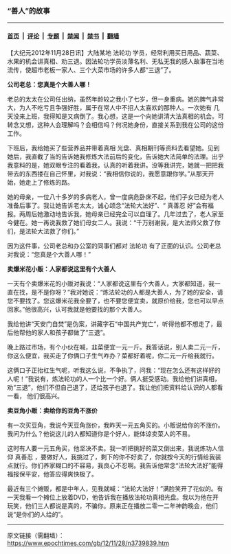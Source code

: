 ### “善人”的故事

---

#### [首页](../../../..?n3739839) &nbsp;|&nbsp; [评论](../../../../../epoch-comment?n3739839) &nbsp;|&nbsp; [专题](../../../../../epoch-special?n3739839) &nbsp;|&nbsp; [禁闻](../../../../../epoch-news?n3739839) &nbsp;|&nbsp; [禁书](../../../../../books?n3739839) &nbsp;|&nbsp; [翻墙](https://github.com/gfw-breaker/nogfw/blob/master/README.md?n3739839)


<div class="post_content" id="artbody" itemprop="articleBody">
 <!-- article content begin -->
 <p>
  【大纪元2012年11月28日讯】大陆某地
  <ok href="https://www.epochtimes.com/gb/tag/%E6%B3%95%E8%BD%AE%E5%8A%9F.html">
   法轮功
  </ok>
  学员，经常利用买日用品、蔬菜、水果的机会讲真相、劝三退。因法轮功学员淡薄名利、无私无我的感人故事在当地流传，使超市老板一家人、三个大菜市场的许多人都“三退”了。
 </p>
 <p>
  <b>
   公司老总：您真是个大善人哪！
  </b>
 </p>
 <p>
  老总的太太在公司任出纳，虽然年龄较之我小了七岁，但一身重病。她的脾气非常大，为人不吃亏且争强好胜，属于在常人中不招人太喜欢的那种人。一次她有 几天没来上班，我得知是又病倒了。我心想，这是一个向她讲清大法真相的机会。可转念又想，这种人会理解吗？会相信吗？何况她身份，直接关系到我在公司的这份工作。
 </p>
 <p>
  下班后，我给她买了些营养品并带着真相 光盘、真相期刊等资料去看望她。见到她后，我直截了当的告诉她我修炼大法前后的变化，告诉她大法简单的法理。出乎我意料的是，她双眼专注的看着我，认真的听着我讲。没等我讲完，她就一把把我带去的东西搂在自己怀里，对我说：“我相信你说的，我愿意跟你学。”从那天开始，她走上了修炼的路。
 </p>
 <p>
  她的母亲，一位八十多岁的多病老人，曾一度病危卧床不起，他们子女已经为老人准备后事了。我让她告诉老太太，诚心颂念“法轮大法好”、“
  <ok href="https://www.epochtimes.com/gb/tag/%E7%9C%9F%E5%96%84%E5%BF%8D.html">
   真善忍
  </ok>
  好”会有福报。两周后她激动地告诉我，她母亲已经完全可以自理了。几年过去了，老人家至今健在。她一再说我救了她们母女二人。我说：“千万别谢我，是大法师父救了你们，是法轮大法救了你们。”
 </p>
 <p>
  因为这件事，公司老总和办公室的同事们都对
  <ok href="https://www.epochtimes.com/gb/tag/%E6%B3%95%E8%BD%AE%E5%8A%9F.html">
   法轮功
  </ok>
  有了正面的认识。公司老总对我说：“您真是个大善人哪！”
 </p>
 <p>
  <b>
   卖爆米花小贩：人家都说这里有个大善人
  </b>
 </p>
 <p>
  一天有个卖爆米花的小贩对我说：“人家都说这里有个大善人，大家都知道，我一直在找，是不是你呀？”我对她说：“炼法轮功的人都是大善人，为了她的安全，请您不要找了。您这爆米花我全要了，也不要您便宜卖，就原价给我，您也可以早点回家。”他很高兴，认可我就是他要找的那个大善人。
 </p>
 <p>
  我给他讲“天安门自焚”是伪案，讲藏字石“中国共产党亡“，听得他都不想走了，最后他帮他的家人和孩子都做了“三退”。
 </p>
 <p>
  晚上路过市场，有个小伙在喊，韭菜便宜一元一斤。我答话说，别人卖二元一斤，你这么便宜，我买走了你俩口子生气咋办？菜都好着呢，你二元一斤给我就行。
 </p>
 <p>
  这俩口子正抬杠生气呢，听我这么说，不争执了，问我：“现在怎么还有这样好的人呢！”我说有，炼法轮功的人一个比一个好。俩人挺受感动。我给他们讲真相，劝“三退”，他们不但自己退了，还给孩子也退了。我让他们把资料给认识的人都看一看， 他们很高兴。
 </p>
 <p>
  <b>
   卖豆角小贩：卖给你的豆角不涨价
  </b>
 </p>
 <p>
  有一次买豆角，我说今天豆角涨价，我昨天一元五角买的。小贩说给你的不涨价。我问为什么？他说这儿的人都知道你是个好人，能体谅卖菜人的不易。
 </p>
 <p>
  这时有人要一元五角买，他坚决不卖。我一听把挑好的菜又倒出来，我说炼功人信仰
  <ok href="https://www.epochtimes.com/gb/tag/%E7%9C%9F%E5%96%84%E5%BF%8D.html">
   真善忍
  </ok>
  ，要做好人，我挑过了，剩下的你不好卖了，你就按今天的行情给我装点就行。你们养家糊口的不容易，我良心不忍啊。我告诉他常念“法轮大法好”能得福报保平安，他答应得爽快极了。
 </p>
 <p>
  最近有三个摊贩，都是中年人，见我就喊：“法轮大法好！”满脸笑开了花似的。有一天我看一个摊位上放着DVD，他告诉我在播放法轮功真相光盘。我以为他在开玩笑，他们三人都说是真的，不骗你。原来正在播放二零一二年神韵晚会，他们说“是你们的人给的”。
 </p>
 <!-- article content end -->
 <div id="below_article_ad">
 </div>
</div>


---

原文链接（需翻墙）：https://www.epochtimes.com/gb/12/11/28/n3739839.htm